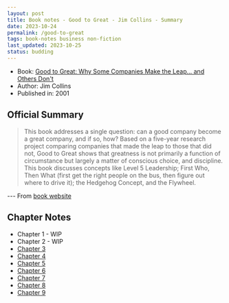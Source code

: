 ```yaml
---
layout: post
title: Book notes - Good to Great - Jim Collins - Summary
date: 2023-10-24
permalink: /good-to-great
tags: book-notes business non-fiction
last_updated: 2023-10-25
status: budding
---
```


* Book: [Good to Great: Why Some Companies Make the Leap... and Others Don't](https://www.goodreads.com/en/book/show/76865)
* Author: Jim Collins
* Published in: 2001

## Official Summary

> This book addresses a single question: can a good company become a great company, and if so, how? Based on a five-year research project comparing companies that made the leap to those that did not, Good to Great shows that greatness is not primarily a function of circumstance but largely a matter of conscious choice, and discipline. This book discusses concepts like Level 5 Leadership; First Who, Then What (first get the right people on the bus, then figure out where to drive it); the Hedgehog Concept, and the Flywheel.

--- From [book website](https://www.jimcollins.com/books.html)

## Chapter Notes

* Chapter 1 - WIP
* Chapter 2 - WIP
* [Chapter 3](/2023/10/21/good-to-great-ch3)
* [Chapter 4](/2023/10/22/good-to-great-ch4)
* [Chapter 5](/2023/10/22/good-to-great-ch5)
* [Chapter 6](/2023/10/24/good-to-great-ch6)
* [Chapter 7](/2023/10/22/good-to-great-ch7)
* [Chapter 8](/2023/10/26/good-to-great-ch8)
* [Chapter 9](/2023/10/26/good-to-great-ch9)